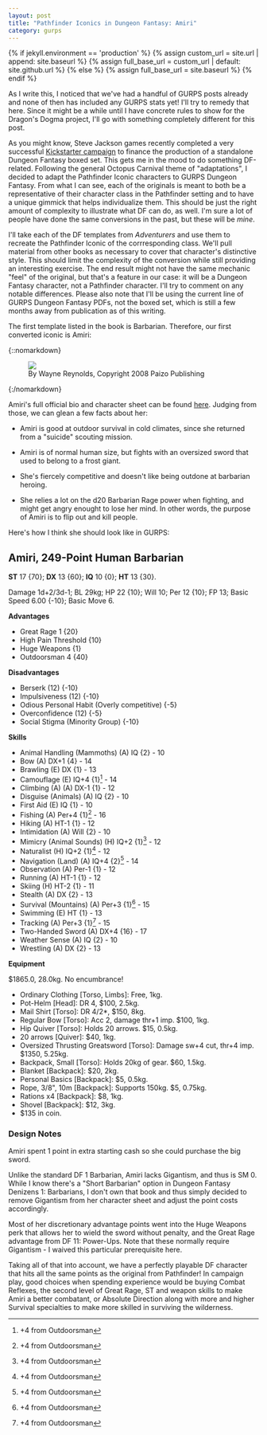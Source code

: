 ```yaml
---
layout: post
title: "Pathfinder Iconics in Dungeon Fantasy: Amiri"
category: gurps
---
```


  {% if jekyll.environment == 'production' %}
  {% assign custom_url = site.url | append: site.baseurl %}
  {% assign full_base_url = custom_url | default: site.github.url %}
  {% else %}
  {% assign full_base_url = site.baseurl %}
  {% endif %}

As I write this, I noticed that we've had a handful of GURPS posts already and
none of then has included any GURPS stats yet! I'll try to remedy that
here. Since it might be a while until I have concrete rules to show for the
Dragon's Dogma project, I'll go with something completely different for this
post.

As you might know, Steve Jackson games recently completed a very
successful [Kickstarter campaign][df-kickstarter] to finance the production of a
standalone Dungeon Fantasy boxed set. This gets me in the mood to do something
DF-related. Following the general Octopus Carnival theme of "adaptations", I
decided to adapt the Pathfinder Iconic characters to GURPS Dungeon Fantasy. From
what I can see, each of the originals is meant to both be a representative of
their character class in the Pathfinder setting and to have a unique gimmick
that helps individualize them. This should be just the right amount of
complexity to illustrate what DF can do, as well. I'm sure a lot of people have
done the same conversions in the past, but these will be _mine_.

I'll take each of the DF templates from _Adventurers_ and use them to recreate
the Pathfinder Iconic of the corrresponding class. We'll pull material from
other books as necessary to cover that character's distinctive style. This
should limit the complexity of the conversion while still providing an
interesting exercise. The end result might not have the same mechanic "feel" of
the original, but that's a feature in our case: it will be a Dungeon Fantasy
character, not a Pathfinder character. I'll try to comment on any notable
differences. Please also note that I'll be using the current line of GURPS
Dungeon Fantasy PDFs, not the boxed set, which is still a few months away from
publication as of this writing.

The first template listed in the book is Barbarian. Therefore, our first
converted iconic is Amiri:

{::nomarkdown}
<figure>
  <img src={{ "/assets/Amiri-small.jpg" | prepend: full_base_url }}/>
  <figcaption>By Wayne Reynolds, Copyright 2008 Paizo Publishing</figcaption>
</figure>
{:/nomarkdown}

Amiri's full official bio and character sheet can be
found [here][amiri-bio]. Judging from those, we can glean a few facts about her:

* Amiri is good at outdoor survival in cold climates, since she returned from a
  "suicide" scouting mission.

* Amiri is of normal human size, but fights with an oversized sword that used to
  belong to a frost giant.

* She's fiercely competitive and doesn't like being outdone at barbarian
  heroing.

* She relies a lot on the d20 Barbarian Rage power when fighting, and might get
  angry enought to lose her mind. In other words, the purpose of Amiri is to
  flip out and kill people.

Here's how I think she should look like in GURPS:

## Amiri, 249-Point Human Barbarian

**ST** 17 {70}; **DX** 13 {60}; **IQ** 10 {0}; **HT** 13 {30}.

Damage 1d+2/3d-1; BL 29kg; HP 22 {10}; Will 10; Per 12 {10}; FP 13; Basic Speed
6.00 {-10}; Basic Move 6.

**Advantages**

- Great Rage 1 {20}
- High Pain Threshold {10}
- Huge Weapons {1}
- Outdoorsman 4 {40}

**Disadvantages**

- Berserk (12) {-10}
- Impulsiveness (12) {-10}
- Odious Personal Habit (Overly competitive) {-5}
- Overconfidence (12) {-5}
- Social Stigma (Minority Group) {-10}

**Skills**

- Animal Handling (Mammoths) (A) IQ {2} - 10
- Bow (A) DX+1 {4} - 14
- Brawling (E) DX {1} - 13
- Camouflage (E) IQ+4 {1}[^1] - 14
- Climbing (A) (A) DX-1 {1} - 12
- Disguise (Animals) (A) IQ {2} - 10
- First Aid (E) IQ {1} - 10
- Fishing (A) Per+4 {1}[^1] - 16
- Hiking (A) HT-1 {1} - 12
- Intimidation (A) Will {2} - 10
- Mimicry (Animal Sounds) (H) IQ+2 {1}[^1] - 12
- Naturalist (H) IQ+2 {1}[^1] - 12
- Navigation (Land) (A) IQ+4 {2}[^1] - 14
- Observation (A) Per-1 {1} - 12
- Running (A) HT-1 {1} - 12
- Skiing (H) HT-2 {1} - 11
- Stealth (A) DX {2} - 13
- Survival (Mountains) (A) Per+3 {1}[^1] - 15
- Swimming (E) HT {1} - 13
- Tracking (A) Per+3 {1}[^1] - 15
- Two-Handed Sword (A) DX+4 {16} - 17
- Weather Sense (A) IQ {2} - 10
- Wrestling (A) DX {2} - 13

**Equipment**

$1865.0, 28.0kg. No encumbrance!

- Ordinary Clothing [Torso, Limbs]: Free, 1kg.
- Pot-Helm [Head]: DR 4, $100, 2.5kg.
- Mail Shirt [Torso]: DR 4/2*, $150, 8kg.
- Regular Bow [Torso]: Acc 2, damage thr+1 imp. $100, 1kg.
- Hip Quiver [Torso]: Holds 20 arrows. $15, 0.5kg.
- 20 arrows [Quiver]: $40, 1kg.
- Oversized Thrusting Greatsword [Torso]: Damage sw+4 cut, thr+4 imp. $1350,
  5.25kg.
- Backpack, Small [Torso]: Holds 20kg of gear. $60, 1.5kg.
- Blanket [Backpack]: $20, 2kg.
- Personal Basics [Backpack]: $5, 0.5kg.
- Rope, 3/8", 10m [Backpack]: Supports 150kg. $5, 0.75kg.
- Rations x4 [Backpack]: $8, 1kg.
- Shovel [Backpack]: $12, 3kg.
- $135 in coin.


### Design Notes

Amiri spent 1 point in extra starting cash so she could purchase the big
sword.

Unlike the standard DF 1 Barbarian, Amiri lacks Gigantism, and thus is
SM 0. While I know there's a "Short Barbarian" option in Dungeon Fantasy
Denizens 1: Barbarians, I don't own that book and thus simply decided to remove
Gigantism from her character sheet and adjust the point costs accordingly.

Most of her discretionary advantage points went into the Huge Weapons perk that
allows her to wield the sword without penalty, and the Great Rage advantage from
DF 11: Power-Ups. Note that these normally require Gigantism - I waived this
particular prerequisite here.

Taking all of that into account, we have a perfectly playable DF character that
hits all the same points as the original from Pathfinder! In campaign play, good
choices when spending experience would be buying Combat Reflexes, the second
level of Great Rage, ST and weapon skills to make Amiri a better combatant, or
Absolute Direction along with more and higher Survival specialties to make more
skilled in surviving the wilderness.


[^1]: +4 from Outdoorsman

[df-kickstarter]:https://www.kickstarter.com/projects/847271320/dungeon-fantasy-roleplaying-game-powered-by-gurps
[amiri-bio]: http://paizo.com/pathfinderRPG/prd/npcCodex/iconic/amiri.html
